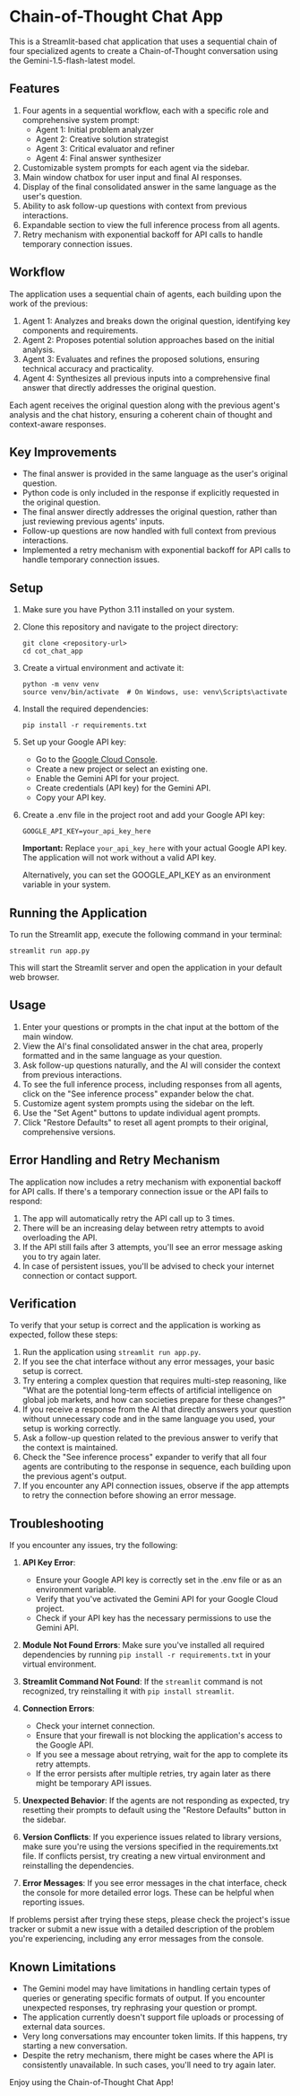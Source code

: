 # Chain-of-Thought Chat App

This is a Streamlit-based chat application that uses a sequential chain of four specialized agents to create a Chain-of-Thought conversation using the Gemini-1.5-flash-latest model.

## Features

1. Four agents in a sequential workflow, each with a specific role and comprehensive system prompt:
   - Agent 1: Initial problem analyzer
   - Agent 2: Creative solution strategist
   - Agent 3: Critical evaluator and refiner
   - Agent 4: Final answer synthesizer
2. Customizable system prompts for each agent via the sidebar.
3. Main window chatbox for user input and final AI responses.
4. Display of the final consolidated answer in the same language as the user's question.
5. Ability to ask follow-up questions with context from previous interactions.
6. Expandable section to view the full inference process from all agents.
7. Retry mechanism with exponential backoff for API calls to handle temporary connection issues.

## Workflow

The application uses a sequential chain of agents, each building upon the work of the previous:

1. Agent 1: Analyzes and breaks down the original question, identifying key components and requirements.
2. Agent 2: Proposes potential solution approaches based on the initial analysis.
3. Agent 3: Evaluates and refines the proposed solutions, ensuring technical accuracy and practicality.
4. Agent 4: Synthesizes all previous inputs into a comprehensive final answer that directly addresses the original question.

Each agent receives the original question along with the previous agent's analysis and the chat history, ensuring a coherent chain of thought and context-aware responses.

## Key Improvements

- The final answer is provided in the same language as the user's original question.
- Python code is only included in the response if explicitly requested in the original question.
- The final answer directly addresses the original question, rather than just reviewing previous agents' inputs.
- Follow-up questions are now handled with full context from previous interactions.
- Implemented a retry mechanism with exponential backoff for API calls to handle temporary connection issues.

## Setup

1. Make sure you have Python 3.11 installed on your system.

2. Clone this repository and navigate to the project directory:

   ```
   git clone <repository-url>
   cd cot_chat_app
   ```

3. Create a virtual environment and activate it:

   ```
   python -m venv venv
   source venv/bin/activate  # On Windows, use: venv\Scripts\activate
   ```

4. Install the required dependencies:

   ```
   pip install -r requirements.txt
   ```

5. Set up your Google API key:
   - Go to the [Google Cloud Console](https://console.cloud.google.com/).
   - Create a new project or select an existing one.
   - Enable the Gemini API for your project.
   - Create credentials (API key) for the Gemini API.
   - Copy your API key.

6. Create a .env file in the project root and add your Google API key:

   ```
   GOOGLE_API_KEY=your_api_key_here
   ```

   **Important:** Replace `your_api_key_here` with your actual Google API key. The application will not work without a valid API key.

   Alternatively, you can set the GOOGLE_API_KEY as an environment variable in your system.

## Running the Application

To run the Streamlit app, execute the following command in your terminal:

```
streamlit run app.py
```

This will start the Streamlit server and open the application in your default web browser.

## Usage

1. Enter your questions or prompts in the chat input at the bottom of the main window.
2. View the AI's final consolidated answer in the chat area, properly formatted and in the same language as your question.
3. Ask follow-up questions naturally, and the AI will consider the context from previous interactions.
4. To see the full inference process, including responses from all agents, click on the "See inference process" expander below the chat.
5. Customize agent system prompts using the sidebar on the left.
6. Use the "Set Agent" buttons to update individual agent prompts.
7. Click "Restore Defaults" to reset all agent prompts to their original, comprehensive versions.

## Error Handling and Retry Mechanism

The application now includes a retry mechanism with exponential backoff for API calls. If there's a temporary connection issue or the API fails to respond:

1. The app will automatically retry the API call up to 3 times.
2. There will be an increasing delay between retry attempts to avoid overloading the API.
3. If the API still fails after 3 attempts, you'll see an error message asking you to try again later.
4. In case of persistent issues, you'll be advised to check your internet connection or contact support.

## Verification

To verify that your setup is correct and the application is working as expected, follow these steps:

1. Run the application using `streamlit run app.py`.
2. If you see the chat interface without any error messages, your basic setup is correct.
3. Try entering a complex question that requires multi-step reasoning, like "What are the potential long-term effects of artificial intelligence on global job markets, and how can societies prepare for these changes?"
4. If you receive a response from the AI that directly answers your question without unnecessary code and in the same language you used, your setup is working correctly.
5. Ask a follow-up question related to the previous answer to verify that the context is maintained.
6. Check the "See inference process" expander to verify that all four agents are contributing to the response in sequence, each building upon the previous agent's output.
7. If you encounter any API connection issues, observe if the app attempts to retry the connection before showing an error message.

## Troubleshooting

If you encounter any issues, try the following:

1. **API Key Error**: 
   - Ensure your Google API key is correctly set in the .env file or as an environment variable.
   - Verify that you've activated the Gemini API for your Google Cloud project.
   - Check if your API key has the necessary permissions to use the Gemini API.

2. **Module Not Found Errors**: Make sure you've installed all required dependencies by running `pip install -r requirements.txt` in your virtual environment.

3. **Streamlit Command Not Found**: If the `streamlit` command is not recognized, try reinstalling it with `pip install streamlit`.

4. **Connection Errors**: 
   - Check your internet connection.
   - Ensure that your firewall is not blocking the application's access to the Google API.
   - If you see a message about retrying, wait for the app to complete its retry attempts.
   - If the error persists after multiple retries, try again later as there might be temporary API issues.

5. **Unexpected Behavior**: If the agents are not responding as expected, try resetting their prompts to default using the "Restore Defaults" button in the sidebar.

6. **Version Conflicts**: If you experience issues related to library versions, make sure you're using the versions specified in the requirements.txt file. If conflicts persist, try creating a new virtual environment and reinstalling the dependencies.

7. **Error Messages**: If you see error messages in the chat interface, check the console for more detailed error logs. These can be helpful when reporting issues.

If problems persist after trying these steps, please check the project's issue tracker or submit a new issue with a detailed description of the problem you're experiencing, including any error messages from the console.

## Known Limitations

- The Gemini model may have limitations in handling certain types of queries or generating specific formats of output. If you encounter unexpected responses, try rephrasing your question or prompt.
- The application currently doesn't support file uploads or processing of external data sources.
- Very long conversations may encounter token limits. If this happens, try starting a new conversation.
- Despite the retry mechanism, there might be cases where the API is consistently unavailable. In such cases, you'll need to try again later.

Enjoy using the Chain-of-Thought Chat App!